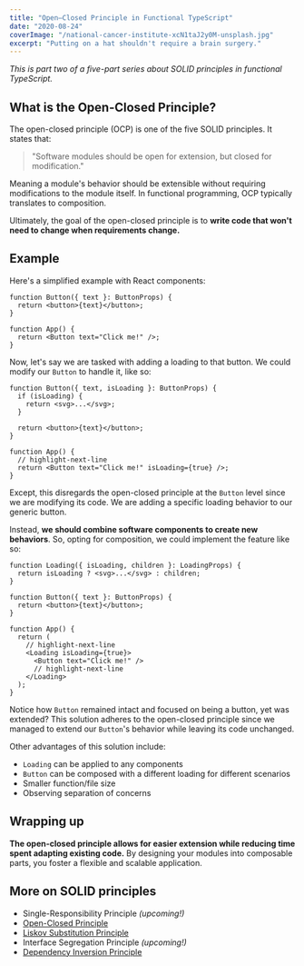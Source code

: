 ```yaml
---
title: "Open–Closed Principle in Functional TypeScript"
date: "2020-08-24"
coverImage: "/national-cancer-institute-xcN1taJ2y0M-unsplash.jpg"
excerpt: "Putting on a hat shouldn't require a brain surgery."
---
```


_This is part two of a five-part series about SOLID principles in functional TypeScript._

## What is the Open-Closed Principle?

The open-closed principle (OCP) is one of the five SOLID principles. It states that:

> "Software modules should be open for extension, but closed for modification."

Meaning a module's behavior should be extensible without requiring modifications to the module itself.
In functional programming, OCP typically translates to composition.

Ultimately, the goal of the open-closed principle is to **write code that won't need to change when requirements change.**

## Example

Here's a simplified example with React components:

```tsx
function Button({ text }: ButtonProps) {
  return <button>{text}</button>;
}

function App() {
  return <Button text="Click me!" />;
}
```

Now, let's say we are tasked with adding a loading to that button. We could modify our `Button` to handle it, like so:

```tsx
function Button({ text, isLoading }: ButtonProps) {
  if (isLoading) {
    return <svg>...</svg>;
  }

  return <button>{text}</button>;
}

function App() {
  // highlight-next-line
  return <Button text="Click me!" isLoading={true} />;
}
```

Except, this disregards the open-closed principle at the `Button` level since we are modifying its code.
We are adding a specific loading behavior to our generic button.

Instead, **we should combine software components to create new behaviors**.
So, opting for composition, we could implement the feature like so:

```tsx
function Loading({ isLoading, children }: LoadingProps) {
  return isLoading ? <svg>...</svg> : children;
}

function Button({ text }: ButtonProps) {
  return <button>{text}</button>;
}

function App() {
  return (
    // highlight-next-line
    <Loading isLoading={true}>
      <Button text="Click me!" />
      // highlight-next-line
    </Loading>
  );
}
```

Notice how `Button` remained intact and focused on being a button, yet was extended?
This solution adheres to the open-closed principle since we managed to extend our `Button`'s behavior while leaving its code unchanged.

Other advantages of this solution include:

- `Loading` can be applied to any components
- `Button` can be composed with a different loading for different scenarios
- Smaller function/file size
- Observing separation of concerns

## Wrapping up

**The open-closed principle allows for easier extension while reducing time spent adapting existing code.**
By designing your modules into composable parts, you foster a flexible and scalable application.

## More on SOLID principles

- Single-Responsibility Principle _(upcoming!)_
- [Open-Closed Principle](/open-closed-principle-in-functional-typescript)
- [Liskov Substitution Principle](/liskov-substitution-principle-in-functional-typescript)
- Interface Segregation Principle _(upcoming!)_
- [Dependency Inversion Principle](/dependency-inversion-principle-in-functional-typescript)
